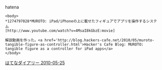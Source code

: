 
hatena

```
<body>
*1274797028*MUROTO: iPad/iPhoneの上に載せたフィギュアでアプリを操作するシステム
[http://www.youtube.com/watch?v=4MsaI8kGbzE:movie]

解説動画を作った。<a href='http://blog.hackers-cafe.net/2010/05/muroto-tangible-figure-as-controller.html'>Hacker's Cafe Blog: MUROTO: tangible figure as a controller for iPad apps</a>
</body>
```


[はてなダイアリー 2010-05-25](https://nishiohirokazu.hatenadiary.org/archive/2010/05/25)